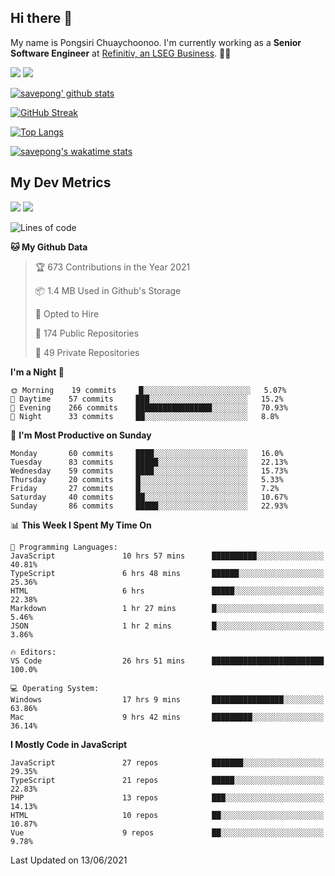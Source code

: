 ## Hi there 👋

My name is Pongsiri Chuaychoonoo. I'm currently working as a **Senior Software Engineer** at [Refinitiv, an LSEG Business](https://www.refinitiv.com). 👨‍💻

[<img src="https://img.shields.io/badge/savepong.com-%230077B5.svg?&style=for-the-badge&color=81e6d9" />](https://savepong.com)
[<img src="https://img.shields.io/badge/linkedin-%230077B5.svg?&style=for-the-badge&logo=linkedin&logoColor=white" />](https://www.linkedin.com/in/savepong)

[![savepong' github stats](https://github-readme-stats.vercel.app/api?username=savepong&show_icons=true&count_private=true&theme=gotham&hide_border=true&bg_color=00000000&text_color=768390FF)](https://savepong.com/posts/stats)

[![GitHub Streak](https://github-readme-streak-stats.herokuapp.com?user=savepong&theme=gotham&hide_border=true&background=00000000&dates=768390FF)](https://savepong.com/posts/stats)

[![Top Langs](https://github-readme-stats.vercel.app/api/top-langs/?username=savepong&layout=compact&langs_count=10&theme=gotham&hide_border=true&bg_color=00000000&text_color=768390FF)](https://savepong.com/posts/stats)

[![savepong's wakatime stats](https://github-readme-stats.vercel.app/api/wakatime?username=@savepong&layout=default&theme=gotham&hide_border=true&bg_color=00000000&text_color=768390FF)](https://savepong.com/posts/stats)

## My Dev Metrics

[![](https://komarev.com/ghpvc/?username=savepong&color=blue&label=Profile%20Views)](https://github.com/savepong)
[![](https://img.shields.io/github/followers/savepong?label=GitHub%20Followers)](https://github.com/savepong)

<!--START_SECTION:waka-->
![Lines of code](https://img.shields.io/badge/From%20Hello%20World%20I%27ve%20Written-2.4%20million%20lines%20of%20code-blue)

**🐱 My Github Data** 

> 🏆 673 Contributions in the Year 2021
 > 
> 📦 1.4 MB Used in Github's Storage 
 > 
> 💼 Opted to Hire
 > 
> 📜 174 Public Repositories 
 > 
> 🔑 49 Private Repositories  
 > 
**I'm a Night 🦉** 

```text
🌞 Morning    19 commits     █░░░░░░░░░░░░░░░░░░░░░░░░   5.07% 
🌆 Daytime    57 commits     ███░░░░░░░░░░░░░░░░░░░░░░   15.2% 
🌃 Evening    266 commits    █████████████████░░░░░░░░   70.93% 
🌙 Night      33 commits     ██░░░░░░░░░░░░░░░░░░░░░░░   8.8%

```
📅 **I'm Most Productive on Sunday** 

```text
Monday       60 commits     ████░░░░░░░░░░░░░░░░░░░░░   16.0% 
Tuesday      83 commits     █████░░░░░░░░░░░░░░░░░░░░   22.13% 
Wednesday    59 commits     ████░░░░░░░░░░░░░░░░░░░░░   15.73% 
Thursday     20 commits     █░░░░░░░░░░░░░░░░░░░░░░░░   5.33% 
Friday       27 commits     █░░░░░░░░░░░░░░░░░░░░░░░░   7.2% 
Saturday     40 commits     ██░░░░░░░░░░░░░░░░░░░░░░░   10.67% 
Sunday       86 commits     █████░░░░░░░░░░░░░░░░░░░░   22.93%

```


📊 **This Week I Spent My Time On** 

```text
💬 Programming Languages: 
JavaScript               10 hrs 57 mins      ██████████░░░░░░░░░░░░░░░   40.81% 
TypeScript               6 hrs 48 mins       ██████░░░░░░░░░░░░░░░░░░░   25.36% 
HTML                     6 hrs               █████░░░░░░░░░░░░░░░░░░░░   22.38% 
Markdown                 1 hr 27 mins        █░░░░░░░░░░░░░░░░░░░░░░░░   5.46% 
JSON                     1 hr 2 mins         █░░░░░░░░░░░░░░░░░░░░░░░░   3.86%

🔥 Editors: 
VS Code                  26 hrs 51 mins      █████████████████████████   100.0%

💻 Operating System: 
Windows                  17 hrs 9 mins       ████████████████░░░░░░░░░   63.86% 
Mac                      9 hrs 42 mins       █████████░░░░░░░░░░░░░░░░   36.14%

```

**I Mostly Code in JavaScript** 

```text
JavaScript               27 repos            ███████░░░░░░░░░░░░░░░░░░   29.35% 
TypeScript               21 repos            █████░░░░░░░░░░░░░░░░░░░░   22.83% 
PHP                      13 repos            ███░░░░░░░░░░░░░░░░░░░░░░   14.13% 
HTML                     10 repos            ██░░░░░░░░░░░░░░░░░░░░░░░   10.87% 
Vue                      9 repos             ██░░░░░░░░░░░░░░░░░░░░░░░   9.78%

```



 Last Updated on 13/06/2021
<!--END_SECTION:waka-->

<!--
**savepong/savepong** is a ✨ _special_ ✨ repository because its `README.md` (this file) appears on your GitHub profile.

Here are some ideas to get you started:

- 🔭 I’m currently working on WebComponents and TypeScript.
- 🌱 I’m currently learning ...
- 👯 I’m looking to collaborate on ...
- 🤔 I’m looking for help with ...
- 💬 Ask me about ...
- 📫 How to reach me: ...
- 😄 Pronouns: ...
- ⚡ Fun fact: ...
-->
